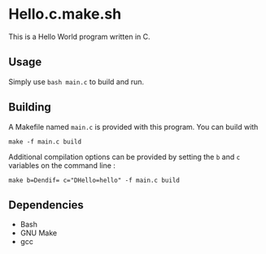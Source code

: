 # Hello.c.make.sh

This is a Hello World program written in C.

## Usage

Simply use `bash main.c` to build and run.

## Building

A Makefile named `main.c` is provided with this program. You can build with
```
make -f main.c build
```
Additional compilation options can be provided by setting the `b` and `c` variables on the command line :
```
make b=Dendif= c="DHello=hello" -f main.c build
```

## Dependencies

 - Bash
 - GNU Make
 - gcc
